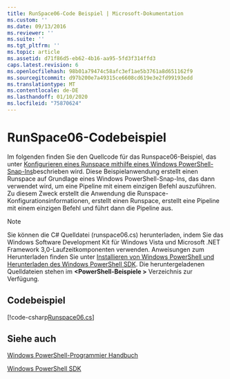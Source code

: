 ```yaml
---
title: RunSpace06-Code Beispiel | Microsoft-Dokumentation
ms.custom: ''
ms.date: 09/13/2016
ms.reviewer: ''
ms.suite: ''
ms.tgt_pltfrm: ''
ms.topic: article
ms.assetid: d71f86d5-eb62-4b16-aa95-5fd3f314ffd3
caps.latest.revision: 6
ms.openlocfilehash: 98b01a79474c58afc3ef1ae5b3761a8d651162f9
ms.sourcegitcommit: d97b200e7a49315ce6608cd619e3e2fd99193edd
ms.translationtype: MT
ms.contentlocale: de-DE
ms.lasthandoff: 01/10/2020
ms.locfileid: "75870624"
---
```

# <a name="runspace06-code-sample"></a>RunSpace06-Codebeispiel

Im folgenden finden Sie den Quellcode für das Runspace06-Beispiel, das unter [Konfigurieren eines Runspace mithilfe eines Windows PowerShell-Snap-Ins](https://msdn.microsoft.com/a7289ee8-9732-49ee-91c7-d533e9538b83)beschrieben wird.
Diese Beispielanwendung erstellt einen Runspace auf Grundlage eines Windows PowerShell-Snap-Ins, das dann verwendet wird, um eine Pipeline mit einem einzigen Befehl auszuführen. Zu diesem Zweck erstellt die Anwendung die Runspace-Konfigurationsinformationen, erstellt einen Runspace, erstellt eine Pipeline mit einem einzigen Befehl und führt dann die Pipeline aus.

> [!NOTE]
> Sie können die C# Quelldatei (runspace06.cs) herunterladen, indem Sie das Windows Software Development Kit für Windows Vista und Microsoft .NET Framework 3,0-Laufzeitkomponenten verwenden. Anweisungen zum Herunterladen finden Sie unter [Installieren von Windows PowerShell und Herunterladen des Windows PowerShell SDK](/powershell/scripting/developer/installing-the-windows-powershell-sdk).
> Die heruntergeladenen Quelldateien stehen im **\<PowerShell-Beispiele >** Verzeichnis zur Verfügung.

## <a name="code-sample"></a>Codebeispiel

[!code-csharp[Runspace06.cs](../../../../powershell-sdk-samples/SDK-2.0/csharp/Runspace06/Runspace06.cs#L11-L85 "Runspace06.cs")]

## <a name="see-also"></a>Siehe auch

[Windows PowerShell-Programmier Handbuch](./windows-powershell-programmer-s-guide.md)

[Windows PowerShell SDK](../windows-powershell-reference.md)
